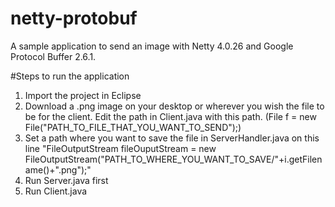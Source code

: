 # netty-protobuf
A sample application to send an image with Netty 4.0.26 and Google Protocol Buffer 2.6.1. 

#Steps to run the application

1. Import the project in Eclipse
2. Download a .png image on your desktop or wherever you wish the file to be for the client. Edit the path in Client.java with this path. (File f = new File("PATH_TO_FILE_THAT_YOU_WANT_TO_SEND");)
3. Set a path where you want to save the file in ServerHandler.java on this line "FileOutputStream fileOuputStream = new FileOutputStream("PATH_TO_WHERE_YOU_WANT_TO_SAVE/"+i.getFilename()+".png");" 
4. Run Server.java first
5. Run Client.java



